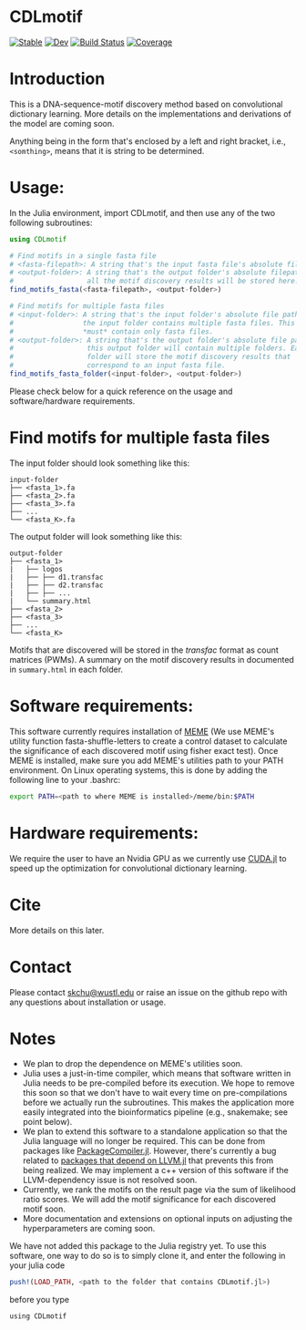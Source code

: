 # CDLmotif

[![Stable](https://img.shields.io/badge/docs-stable-blue.svg)](https://kchu25.github.io/CDLmotif.jl/stable)
[![Dev](https://img.shields.io/badge/docs-dev-blue.svg)](https://kchu25.github.io/CDLmotif.jl/dev)
[![Build Status](https://github.com/kchu25/CDLmotif.jl/actions/workflows/CI.yml/badge.svg?branch=main)](https://github.com/kchu25/CDLmotif.jl/actions/workflows/CI.yml?query=branch%3Amain)
[![Coverage](https://codecov.io/gh/kchu25/CDLmotif.jl/branch/main/graph/badge.svg)](https://codecov.io/gh/kchu25/CDLmotif.jl)


# Introduction

This is a DNA-sequence-motif discovery method based on convolutional dictionary learning. More details on the implementations and derivations of the model are coming soon. 

Anything being in the form that's enclosed by a left and right bracket, i.e., ```<somthing>```, means that it is string to be determined.

# Usage:
In the Julia environment, import CDLmotif, and then use any of the two following subroutines:
```julia
using CDLmotif

# Find motifs in a single fasta file
# <fasta-filepath>: A string that's the input fasta file's absolute filepath.
# <output-folder>: A string that's the output folder's absolute filepath; 
#                  all the motif discovery results will be stored here.
find_motifs_fasta(<fasta-filepath>, <output-folder>)

# Find motifs for multiple fasta files
# <input-folder>: A string that's the input folder's absolute file path; 
#                 the input folder contains multiple fasta files. This folder 
#                 *must* contain only fasta files.
# <output-folder>: A string that's the output folder's absolute file path;
#                  this output folder will contain multiple folders. Each 
#                  folder will store the motif discovery results that 
#                  correspond to an input fasta file.
find_motifs_fasta_folder(<input-folder>, <output-folder>)
```

Please check below for a quick reference on the usage and software/hardware requirements.

# Find motifs for multiple fasta files

The input folder should look something like this:

    input-folder
    ├── <fasta_1>.fa
    ├── <fasta_2>.fa
    ├── <fasta_3>.fa
    ├── ...
    └── <fasta_K>.fa

The output folder will look something like this:

    output-folder
    ├── <fasta_1>
    |   ├── logos
    |   ├── ├── d1.transfac
    |   ├── ├── d2.transfac
    |   ├── ├── ...            
    |   └── summary.html
    ├── <fasta_2>
    ├── <fasta_3>
    ├── ...
    └── <fasta_K>

Motifs that are discovered will be stored in the *transfac* format as count matrices (PWMs). A summary on the motif discovery results in documented in ```summary.html``` in each folder.

# Software requirements:
This software currently requires installation of [MEME](https://meme-suite.org/meme/doc/download.html) (We use MEME's utility function fasta-shuffle-letters to create a control dataset to calculate the significance of each discovered motif using fisher exact test). Once MEME is installed, make sure you add MEME's utilities path to your PATH environment. On Linux operating systems, this is done by adding the following line to your .bashrc:

```bash
export PATH=<path to where MEME is installed>/meme/bin:$PATH
```

# Hardware requirements:
 We require the user to have an Nvidia GPU as we currently use [CUDA.jl](https://github.com/JuliaGPU/CUDA.jl/) to speed up the optimization for convolutional dictionary learning.

# Cite
More details on this later.

# Contact
Please contact <skchu@wustl.edu> or raise an issue on the github repo with any questions about installation or usage.

# Notes
- We plan to drop the dependence on MEME's utilities soon.
- Julia uses a just-in-time compiler, which means that software written in Julia needs to be pre-compiled before its execution. We hope to remove this soon so that we don't have to wait every time on pre-compilations before we actually run the subroutines. This makes the application more easily integrated into the bioinformatics pipeline (e.g., snakemake; see point below).
- We plan to extend this software to a standalone application so that the Julia language will no longer be required. This can be done from packages like [PackageCompiler.jl](https://github.com/JuliaLang/PackageCompiler.jl/). However, there's currently a bug related to [packages that depend on LLVM.jl](https://github.com/JuliaLang/PackageCompiler.jl/issues/682) that prevents this from being realized. We may implement a c++ version of this software if the LLVM-dependency issue is not resolved soon.
- Currently, we rank the motifs on the result page via the sum of likelihood ratio scores. We will add the motif significance for each discovered motif soon.
- More documentation and extensions on optional inputs on adjusting the hyperparameters are coming soon.

We have not added this package to the Julia registry yet. To use this software, one way to do so is to simply clone it, and enter the following in your julia code
```julia
push!(LOAD_PATH, <path to the folder that contains CDLmotif.jl>)    
```
before you type 
```
using CDLmotif
```
